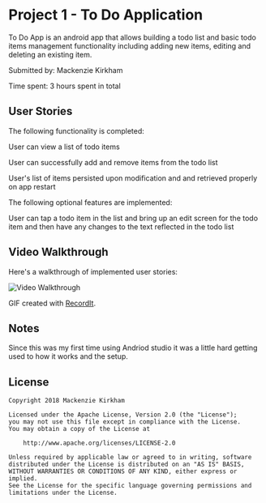 

# Project 1 - To Do Application

To Do App is an android app that allows building a todo list and basic todo items management functionality including adding new items, editing and deleting an existing item.

Submitted by:  Mackenzie Kirkham

Time spent: 3 hours spent in total

## User Stories

The following functionality is completed:

 User can view a list of todo items
 
 User can successfully add and remove items from the todo list
 
 User's list of items persisted upon modification and and retrieved properly on app restart
 
The following optional features are implemented:

User can tap a todo item in the list and bring up an edit screen for the todo item and then have any changes to the text reflected in the todo list



## Video Walkthrough

Here's a walkthrough of implemented user stories:

<img src='http://g.recordit.co/7r69I4vwwy.gif' title='Video Walkthrough' width='' alt='Video Walkthrough' />

GIF created with [RecordIt](http://recordit.co/).

## Notes

Since this was my first time using Andriod studio it was a little hard getting used to how it works and the setup.

## License

    Copyright 2018 Mackenzie Kirkham

    Licensed under the Apache License, Version 2.0 (the "License");
    you may not use this file except in compliance with the License.
    You may obtain a copy of the License at

        http://www.apache.org/licenses/LICENSE-2.0

    Unless required by applicable law or agreed to in writing, software
    distributed under the License is distributed on an "AS IS" BASIS,
    WITHOUT WARRANTIES OR CONDITIONS OF ANY KIND, either express or implied.
    See the License for the specific language governing permissions and
    limitations under the License.
